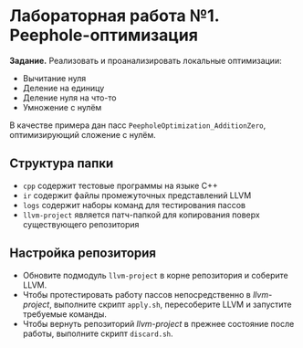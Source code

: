 # Лабораторная работа №1. Peephole-оптимизация

**Задание.** Реализовать и проанализировать локальные оптимизации:
* Вычитание нуля
* Деление на единицу
* Деление нуля на что-то
* Умножение с нулём

В качестве примера дан пасс `PeepholeOptimization_AdditionZero`, оптимизирующий сложение с нулём.


## Структура папки

* `cpp` содержит тестовые программы на языке C++
* `ir` содержит файлы промежуточных представлений LLVM
* `logs` содержит наборы команд для тестирования пассов
* `llvm-project` является патч-папкой для копирования поверх существующего репозитория


## Настройка репозитория

* Обновите подмодуль `llvm-project` в корне репозитория и соберите LLVM.
* Чтобы протестировать работу пассов непосредственно в _llvm-project_, выполните скрипт `apply.sh`, пересоберите LLVM и запустите требуемые команды.
* Чтобы вернуть репозиторий _llvm-project_ в прежнее состояние после работы, выполните скрипт `discard.sh`.
